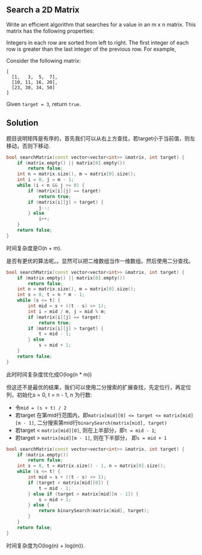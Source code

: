 ## Search a 2D Matrix

Write an efficient algorithm that searches for a value in an m x n matrix. This matrix has the following properties:

Integers in each row are sorted from left to right.
The first integer of each row is greater than the last integer of the previous row.
For example,

Consider the following matrix:

```
[
  [1,   3,  5,  7],
  [10, 11, 16, 20],
  [23, 30, 34, 50]
]
```

Given `target = 3`, return `true`.

## Solution

题目说明矩阵是有序的，首先我们可以从右上方查找，若target小于当前值，则左移动，否则下移动.

```cpp
bool searchMatrix(const vector<vector<int>> &matrix, int target) {
	if (matrix.empty() || matrix[0].empty())
		return false;
	int n = matrix.size(), m = matrix[0].size();
	int i = 0, j = m - 1;
	while (i < n && j >= 0) {
		if (matrix[i][j] == target)
			return true;
		if (matrix[i][j] > target) {
			j--;
		} else
			i++;
	}
	return false;
}
```

时间复杂度是O(n + m).

是否有更优的算法呢。。显然可以把二维数组当作一维数组。然后使用二分查找。

```cpp
bool searchMatrix(const vector<vector<int>> &matrix, int target) {
	if (matrix.empty() || matrix[0].empty())
		return false;
	int n = matrix.size(), m = matrix[0].size();
	int s = 0, t = n * m - 1;
	while (s <= t) {
		int mid = s + ((t - s) >> 1);
		int i = mid / m, j = mid % m;
		if (matrix[i][j] == target)
			return true;
		if (matrix[i][j] > target) {
			t = mid - 1;
		} else
			s = mid + 1;
	}
	return false;
}
```

此时时间复杂度优化成O(log(n * m))

但这还不是最优的结果，我们可以使用二分搜索的扩展查找，先定位行，再定位列，初始化s = 0, t = n - 1, n 为行数:

* 令`mid = (s + t) / 2`
* 若target 在第mid行范围内，即`matrix[mid][0] <= target <= matrix[mid][m - 1]`, 二分搜索第mid行`binarySearch(matrix[mid], target)`
* 若target < `matrix[mid][0]`, 则在上半部分，即`t = mid - 1`;
* 若target > `matrix[mid][m - 1]`, 则在下半部分， 即`s = mid + 1`

```cpp
bool searchMatrix(const vector<vector<int>> &matrix, int target) {
	if (matrix.empty())
		return false;
	int s = 0, t = matrix.size() - 1, n = matrix[0].size();
	while (s <= t) {
		int mid = s + ((t - s) >> 1);
		if (target < matrix[mid][0]) {
			t = mid - 1;
		} else if (target > matrix[mid][n - 1]) {
			s = mid + 1;
		} else {
			return binarySearch(matrix[mid], target);
		}
	}
	return false;
}
```

时间复杂度为O(log(n) + log(m)).
